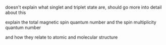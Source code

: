 doesn't explain what singlet and triplet state are, should go more into 
detail about this

explain the total magnetic spin quantum number
and the spin multiplicity quantum number

and how they relate to atomic and molecular structure